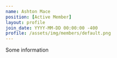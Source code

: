 ```yaml
---
name: Ashton Mace
position: [Active Member]
layout: profile
join_date: YYYY-MM-DD 00:00:00 -400
profile: /assets/img/members/default.png
---
```

Some information